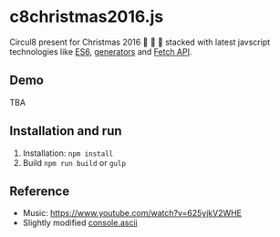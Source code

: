 # c8christmas2016.js

Circul8 present for Christmas 2016 🎅 🎄 🎁 stacked with latest javscript technologies like [ES6](https://en.wikipedia.org/wiki/ECMAScript), [generators](https://en.wikipedia.org/wiki/ECMAScript) and [Fetch API](https://developer.mozilla.org/en-US/docs/Web/API/Fetch_API).

## Demo
TBA

## Installation and run

1. Installation: `npm install`
2. Build `npm run build` or `gulp`

## Reference
- Music: https://www.youtube.com/watch?v=625yjkV2WHE
- Slightly modified [console.ascii](https://github.com/Circul8/c8christmas2016)